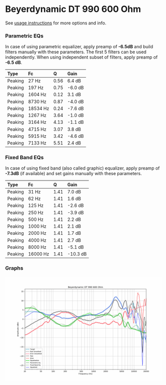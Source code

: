 # Beyerdynamic DT 990 600 Ohm
See [usage instructions](https://github.com/jaakkopasanen/AutoEq#usage) for more options and info.

### Parametric EQs
In case of using parametric equalizer, apply preamp of **-6.5dB** and build filters manually
with these parameters. The first 5 filters can be used independently.
When using independent subset of filters, apply preamp of **-6.5 dB**.

| Type    | Fc       |    Q | Gain    |
|:--------|:---------|:-----|:--------|
| Peaking | 27 Hz    | 0.56 | 6.4 dB  |
| Peaking | 197 Hz   | 0.75 | -6.0 dB |
| Peaking | 1604 Hz  | 0.12 | 3.1 dB  |
| Peaking | 8730 Hz  | 0.87 | -4.0 dB |
| Peaking | 18534 Hz | 0.24 | -7.6 dB |
| Peaking | 1267 Hz  | 3.64 | -1.0 dB |
| Peaking | 3164 Hz  | 4.13 | -1.1 dB |
| Peaking | 4715 Hz  | 3.07 | 3.8 dB  |
| Peaking | 5915 Hz  | 3.42 | -4.6 dB |
| Peaking | 7133 Hz  | 5.51 | 2.4 dB  |

### Fixed Band EQs
In case of using fixed band (also called graphic) equalizer, apply preamp of **-7.3dB**
(if available) and set gains manually with these parameters.

| Type    | Fc       |    Q | Gain     |
|:--------|:---------|:-----|:---------|
| Peaking | 31 Hz    | 1.41 | 7.0 dB   |
| Peaking | 62 Hz    | 1.41 | 1.6 dB   |
| Peaking | 125 Hz   | 1.41 | -2.6 dB  |
| Peaking | 250 Hz   | 1.41 | -3.9 dB  |
| Peaking | 500 Hz   | 1.41 | 2.2 dB   |
| Peaking | 1000 Hz  | 1.41 | 2.1 dB   |
| Peaking | 2000 Hz  | 1.41 | 1.7 dB   |
| Peaking | 4000 Hz  | 1.41 | 2.7 dB   |
| Peaking | 8000 Hz  | 1.41 | -5.1 dB  |
| Peaking | 16000 Hz | 1.41 | -10.3 dB |

### Graphs
![](./Beyerdynamic%20DT%20990%20600%20Ohm.png)